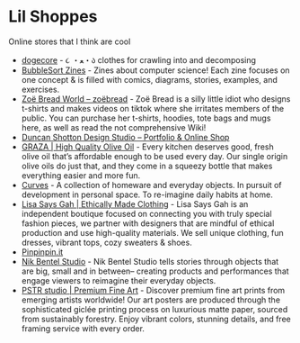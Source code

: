 # Lil Shoppes

Online stores that I think are cool

- [dogecore](https://www.dogecore.com/) - ૮ ・ﻌ・ა clothes for crawling into and decomposing
- [BubbleSort Zines](https://shop.bubblesort.io/) - Zines about computer science! Each zine focuses on one concept & is filled with comics, diagrams, stories, examples, and exercises.
- [Zoë Bread World – zoëbread](https://zoebread.com/) - Zoë Bread is a silly little idiot who designs t-shirts and makes videos on tiktok where she irritates members of the public. You can purchase her t-shirts, hoodies, tote bags and mugs here, as well as read the not comprehensive Wiki!
- [Duncan Shotton Design Studio – Portfolio & Online Shop](https://dshott.co.uk/)
- [GRAZA | High Quality Olive Oil](https://www.graza.co/) - Every kitchen deserves good, fresh olive oil that’s affordable enough to be used every day. Our single origin olive oils do just that, and they come in a squeezy bottle that makes everything easier and more fun.
- [Curves](https://curvesbyseanbrown.com/) - A collection of homeware and everyday objects. In pursuit of development in personal space. To re-imagine daily habits at home.
- [Lisa Says Gah | Ethically Made Clothing](https://lisasaysgah.com/) - Lisa Says Gah is an independent boutique focused on connecting you with truly special fashion pieces, we partner with designers that are mindful of ethical production and use high-quality materials. We sell unique clothing, fun dresses, vibrant tops, cozy sweaters & shoes.
- [Pinpinpin.it](https://pinpinpin.it/)
- [Nik Bentel Studio](https://nikbentel.com/) - Nik Bentel Studio tells stories through objects that are big, small and in between– creating products and performances that engage viewers to reimagine their everyday objects.
- [PSTR studio | Premium Fine Art](https://www.pstrstudio.com/) - Discover premium fine art prints from emerging artists worldwide! Our art posters are produced through the sophisticated giclée printing process on luxurious matte paper, sourced from sustainably forestry. Enjoy vibrant colors, stunning details, and free framing service with every order.